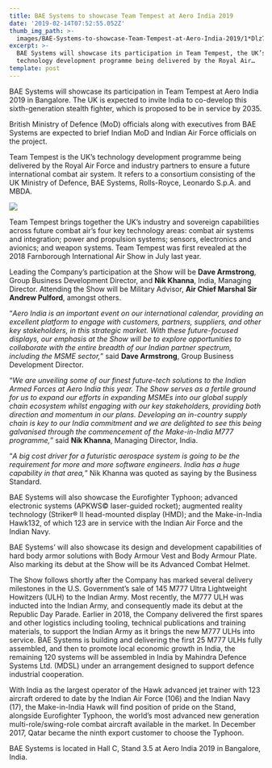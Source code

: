 ```yaml
---
title: BAE Systems to showcase Team Tempest at Aero India 2019
date: '2019-02-14T07:52:55.052Z'
thumb_img_path: >-
  images/BAE-Systems-to-showcase-Team-Tempest-at-Aero-India-2019/1*Dlz7ZqbJ_tyt7VEPboyQvw.jpeg
excerpt: >-
  BAE Systems will showcase its participation in Team Tempest, the UK’s
  technology development programme being delivered by the Royal Air…
template: post
---
```

BAE Systems will showcase its participation in Team Tempest at Aero India 2019 in Bangalore. The UK is expected to invite India to co-develop this sixth-generation stealth fighter, which is proposed to be in service by 2035.

British Ministry of Defence (MoD) officials along with executives from BAE Systems are expected to brief Indian MoD and Indian Air Force officials on the project.

Team Tempest is the UK’s technology development programme being delivered by the Royal Air Force and industry partners to ensure a future international combat air system. It refers to a consortium consisting of the UK Ministry of Defence, BAE Systems, Rolls-Royce, Leonardo S.p.A. and MBDA.

![](/images/BAE-Systems-to-showcase-Team-Tempest-at-Aero-India-2019/1*Dlz7ZqbJ_tyt7VEPboyQvw.jpeg)

Team Tempest brings together the UK’s industry and sovereign capabilities across future combat air’s four key technology areas: combat air systems and integration; power and propulsion systems; sensors, electronics and avionics; and weapon systems. Team Tempest was first revealed at the 2018 Farnborough International Air Show in July last year.

Leading the Company’s participation at the Show will be **Dave Armstrong**, Group Business Development Director, and **Nik Khanna**, India, Managing Director. Attending the Show will be Military Advisor, **Air Chief Marshal Sir Andrew Pulford**, amongst others.

“*Aero India is an important event on our international calendar, providing an excellent platform to engage with customers, partners, suppliers, and other key stakeholders, in this strategic market. With these future-focused displays, our emphasis at the Show will be to explore opportunities to collaborate with the entire breadth of our Indian partner spectrum, including the MSME sector,*” said **Dave Armstrong**, Group Business Development Director.

“*We are unveiling some of our finest future-tech solutions to the Indian Armed Forces at Aero India this year. The Show serves as a fertile ground for us to expand our efforts in expanding MSMEs into our global supply chain ecosystem whilst engaging with our key stakeholders, providing both direction and momentum in our plans. Developing an in-country supply chain is key to our India commitment and we are delighted to see this being galvanised through the commencement of the Make-in-India M777 programme,*” said **Nik Khanna**, Managing Director, India.

“*A big cost driver for a futuristic aerospace system is going to be the requirement for more and more software engineers. India has a huge capability in that area,*” Nik Khanna was quoted as saying by the Business Standard.

BAE Systems will also showcase the Eurofighter Typhoon; advanced electronic systems (APKWS© laser-guided rocket); augmented reality technology (Striker® II head-mounted display (HMD); and the Make-in-India Hawk132, of which 123 are in service with the Indian Air Force and the Indian Navy.

BAE Systems’ will also showcase its design and development capabilities of hard body armor solutions with Body Armour Vest and Body Armour Plate. Also marking its debut at the Show will be its Advanced Combat Helmet.

The Show follows shortly after the Company has marked several delivery milestones in the U.S. Government’s sale of 145 M777 Ultra Lightweight Howitzers (ULH) to the Indian Army. Most recently, the M777 ULH was inducted into the Indian Army, and consequently made its debut at the Republic Day Parade. Earlier in 2018, the Company delivered the first spares and other logistics including tooling, technical publications and training materials, to support the Indian Army as it brings the new M777 ULHs into service. BAE Systems is building and delivering the first 25 M777 ULHs fully assembled, and then to promote local economic growth in India, the remaining 120 systems will be assembled in India by Mahindra Defence Systems Ltd. (MDSL) under an arrangement designed to support defence industrial cooperation.

With India as the largest operator of the Hawk advanced jet trainer with 123 aircraft ordered to date by the Indian Air Force (106) and the Indian Navy (17), the Make-in-India Hawk will find position of pride on the Stand, alongside Eurofighter Typhoon, the world’s most advanced new generation multi-role/swing-role combat aircraft available in the market. In December 2017, Qatar became the ninth export customer to choose the Typhoon.

BAE Systems is located in Hall C, Stand 3.5 at Aero India 2019 in Bangalore, India.
